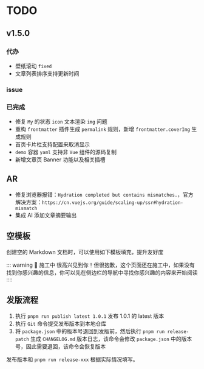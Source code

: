 # TODO

## v1.5.0

### 代办

- 壁纸滚动 `fixed`
- 文章列表排序支持更新时间

### issue

### 已完成

- 修复 `My` 的状态 `icon` 文本渲染 `img` 问题
- 重构 `frontmatter` 插件生成 `permalink` 规则，新增 `frontmatter.coverImg` 生成规则
- 首页卡片栏支持配置来取消显示
- `demo` 容器 `yaml` 支持非 `Vue` 组件的源码复制
- 新增文章页 Banner 功能以及相关插槽

## AR

- 修复浏览器报错：`Hydration completed but contains mismatches.`，官方解决方案：`https://cn.vuejs.org/guide/scaling-up/ssr#hydration-mismatch`
- 集成 AI 添加文章摘要输出

## 空模板

创建空的 Markdown 文档时，可以使用如下模板填充，提升友好度

::: warning 🚧 施工中
很高兴见到你！但很抱歉，这个页面还在施工中，如果没有找到你感兴趣的信息，你可以先在侧边栏的导航中寻找你感兴趣的内容来开始阅读
::::

## 发版流程

1. 执行 `pnpm run publish latest 1.0.1` 发布 1.0.1 的 latest 版本
2. 执行 `Git` 命令提交发布版本到本地仓库
3. 将 `package.json` 中的版本号退回到发版前，然后执行 `pnpm run release-patch` 生成 `CHANGELOG.md` 版本日志，该命令会修改 `package.json` 中的版本号，因此需要退回，该命令会恢复版本

发布版本和 `pnpm run release-xxx` 根据实际情况填写。
